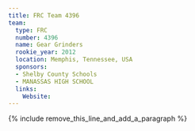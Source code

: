```yaml
---
title: FRC Team 4396
team:
  type: FRC
  number: 4396
  name: Gear Grinders
  rookie_year: 2012
  location: Memphis, Tennessee, USA
  sponsors:
  - Shelby County Schools
  - MANASSAS HIGH SCHOOL
  links:
    Website:
---
```


{% include remove_this_line_and_add_a_paragraph %}
